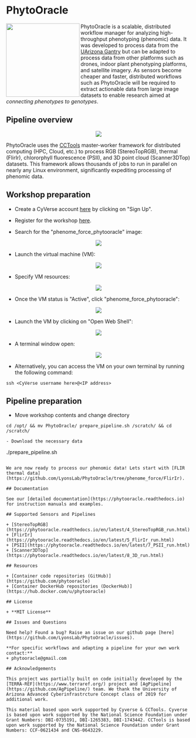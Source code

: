 # PhytoOracle

<img src="pics/PhytoOracle_logo.PNG" width="200" height="200" align="left" /><p>PhytoOracle is a scalable, distributed workflow manager for analyzing high-throughput phenotyping (phenomic) data. It was developed to process data from the [UArizona Gantry](https://youtu.be/da2gKRdMeXY) but can be adapted to process data from other platforms such as drones, indoor plant phenotyping platforms, and satellite imagery. As sensors become cheaper and faster, distributed workflows such as PhytoOracle will be required to extract actionable data from large image datasets to enable research aimed at *connecting phenotypes to genotypes*.</p>

## Pipeline overview
<p align="center">
    <img src="pics/sorghum_data_examples_2.png" />
<p>

PhytoOracle uses the [CCTools](https://cctools.readthedocs.io/en/latest/) master-worker framework for distributed computing (HPC, Cloud, etc.) to process RGB (StereoTopRGB), thermal (FlirIr), chlororphyll fluorescence (PSII), and 3D point cloud (Scanner3DTop) datasets. This framework allows thousands of jobs to run in parallel on nearly any Linux environment, significantly expediting processing of phenomic data. 

## Workshop preparation
- Create a CyVerse account [here](https://user.cyverse.org/) by clicking on "Sign Up".

- Register for the workshop [here](https://user.cyverse.org/workshops/67).

- Search for the "phenome_force_phytooracle" image:
<p align="center">
    <img src="pics/cyverse_image.png" />
<p>

- Launch the virtual machine (VM):
<p align="center">
    <img src="pics/cyverse_request_atmo.png" />
<p>

- Specify VM resources:
<p align="center">
    <img src="pics/new_cyverse_resources.png" />
<p>

- Once the VM status is "Active", click "phenome_force_phytooracle":
<p align="center">
    <img src="pics/cyverse_vm_ready.png" />
<p>

- Launch the VM by clicking on "Open Web Shell":
<p align="center">
    <img src="pics/cyverse_vm.png" />
<p>

- A terminal window open:
<p align="center">
    <img src="pics/cyverse_terminal.png" />
<p>

- Alternatively, you can access the VM on your own terminal by running the following command: 
```
ssh <CyVerse username here>@<IP address> 
```

## Pipeline preparation
- Move workshop contents and change directory 
```
cd /opt/ && mv PhytoOracle/ prepare_pipeline.sh /scratch/ && cd /scratch/

- Download the necessary data 
```
./prepare_pipeline.sh
```

We are now ready to process our phenomic data! Lets start with [FLIR thermal data](https://github.com/LyonsLab/PhytoOracle/tree/phenome_force/FlirIr).

## Documentation

See our [detailed documentation](https://phytooracle.readthedocs.io) for instruction manuals and examples. 

## Supported Sensors and Pipelines

+ [StereoTopRGB](https://phytooracle.readthedocs.io/en/latest/4_StereoTopRGB_run.html)
+ [FlirIr](https://phytooracle.readthedocs.io/en/latest/5_FlirIr_run.html)
+ [PSII](https://phytooracle.readthedocs.io/en/latest/7_PSII_run.html)
+ [Scanner3DTop](https://phytooracle.readthedocs.io/en/latest/8_3D_run.html)

## Resources

+ [Container code repositories (GitHub)](https://github.com/phytooracle)
+ [Container DockerHub repositories (DockerHub)](https://hub.docker.com/u/phytooracle)

## License 

+ **MIT License**

## Issues and Questions

Need help? Found a bug? Raise an issue on our github page [here](https://github.com/LyonsLab/PhytoOracle/issues).

**For specific workflows and adapting a pipeline for your own work contact:**
+ phytooracle@gmail.com

## Acknowledgements

This project was partially built on code initially developed by the [TERRA-REF](https://www.terraref.org/) project and [AgPipeline](https://github.com/AgPipeline/) team. We thank the University of Arizona Advanced Cyberinfrastrcture Concept class of 2019 for additional work.

This material based upon work supported by Cyverse & CCTools. Cyverse is based upon work supported by the National Science Foundation under Grant Numbers: DBI-0735191, DBI-1265383, DBI-1743442. CCTools is based upon work supported by the National Science Foundation under Grant Numbers: CCF-0621434 and CNS-0643229. 

